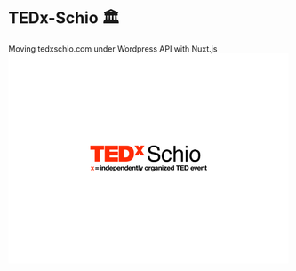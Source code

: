 # TEDx-Schio 🏛
Moving tedxschio.com under Wordpress API with Nuxt.js
<br/>
![TEDx Schio](https://github.com/Alligatore3/TEDx-Schio/blob/master/wordpress/wp-content/themes/TEDx%20Schio/screenshot.png?raw=true)
